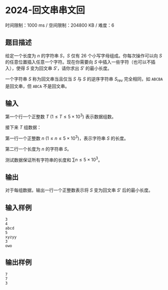 # 2024-回文串串文回

时间限制：1000 ms / 空间限制：204800 KB / 难度：6

## 题目描述

给定一个长度为 $n$ 的字符串 $S$，$S$ 仅有 $26$ 个小写字母组成。你每次操作可以向 $S$ 的任意位置插入任意一个字符。现在你需要向 $S$ 中插入一些字符（也可以不插入），使得 $S$ 变为回文串 $S'$，请你求出 $S'$ 的最小长度。

一个字符串 $S$ 称为回文串当且仅当 $S$ 与 $S$ 的逆序字符串 $S_\text{rev}$ 完全相同，如 `ABCBA` 是回文串，但 `ABCA` 不是回文串。

## 输入

第一个行一个正整数 $T \ (1 \leq T \leq 5 \times 10^3)$ 表示数据组数。

接下来 $T$ 组数据：

第一行一个正整数 $n \ (1 \leq n \leq 5 \times 10^3)$，表示字符串 $S$ 的长度。

第二行一个长度为 $n$ 的字符串 $S$。

测试数据保证所有字符串的长度和 $\sum n \leq 5 \times 10^3$。

## 输出

对于每组数据，输出一行一个正整数表示将 $S$ 变为回文串 $S'$ 后的最小长度。

## 输入样例

    3
    4
    abcd
    5
    xyzyy
    3
    owo

## 输出样例

    7
    7
    3
